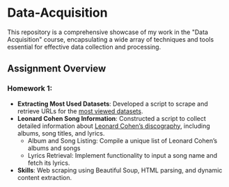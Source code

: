 # Data-Acquisition
This repository is a comprehensive showcase of my work in the "Data Acquisition" course, encapsulating a wide array of techniques and tools essential for effective data collection and processing.

## Assignment Overview

### Homework 1: 
* **Extracting Most Used Datasets**: Developed a script to scrape and retrieve URLs for the [most viewed datasets](https://catalog.data.gov/dataset?q=&sort=views_recent+desc).
* **Leonard Cohen Song Information**: Constructed a script to collect detailed information about [Leonard Cohen’s discography](https://www.leonardcohenfiles.com/songind.html), including albums, song titles, and lyrics.
  * Album and Song Listing: Compile a unique list of Leonard Cohen’s albums and songs
  * Lyrics Retrieval: Implement functionality to input a song name and fetch its lyrics.
* **Skills**: Web scraping using Beautiful Soup, HTML parsing, and dynamic content extraction.
